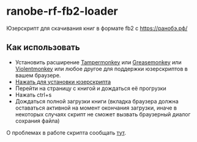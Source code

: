 # ranobe-rf-fb2-loader
Юзерскрипт для скачивания книг в формате fb2 c https://ранобэ.рф/

## Как использовать

- Установить расширение [Tampermonkey](https://tampermonkey.net/) или [Greasemonkey](https://www.greasespot.net/) или [Violentmonkey](https://violentmonkey.github.io/get-it/) или любое другое для поддержки юзерскриптов в вашем браузере.
- [Нажать для установки юзерскрипта](https://raw.githubusercontent.com/Taraflex/ranobe-rf-fb2-loader/master/build/ranobe-rf-fb2-loader.user.js)
- Перейти на страницу с книгой и дождаться её прогрузки
- Нажать ctrl+s
- Дождаться полной загрузки книги (вкладка браузера должна оставаться активной на момент окончания загрузки, иначе в некоторых случаях скрипт не сможет вызвать браузерный диалог сохрания файла)

О проблемах в работе скрипта сообщать [тут](https://github.com/Taraflex/ranobe-rf-fb2-loader/issues).